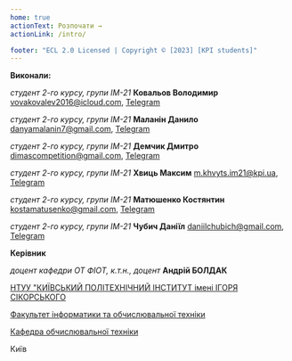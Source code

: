 ```yaml
---
home: true
actionText: Розпочати →
actionLink: /intro/

footer: "ECL 2.0 Licensed | Copyright © [2023] [KPI students]"
---
```



**Виконали:** 

*студент 2-го курсу, групи ІМ-21*<span padding-right:5em></span> **Ковальов Володимир**   vovakovalev2016@icloud.com,   [Telegram](https://t.me/VladKoff28)

*студент 2-го курсу, групи ІМ-21*<span padding-right:5em></span> **Маланін Данило**       danyamalanin7@gmail.com,      [Telegram](https://t.me/danyamalanin)

*студент 2-го курсу, групи ІМ-21*<span padding-right:5em></span> **Демчик Дмитро**        dimascompetition@gmail.com,   [Telegram](https://t.me/gainafterpain)

*студент 2-го курсу, групи ІМ-21*<span padding-right:5em></span> **Хвиць Максим**         m.khvyts.im21@kpi.ua,         [Telegram](https://t.me/makskhv21)

*студент 2-го курсу, групи ІМ-21*<span padding-right:5em></span> **Матюшенко Костянтин**  kostamatusenko@gmail.com,     [Telegram](https://t.me/ekostislav)

*студент 2-го курсу, групи ІМ-21*<span padding-right:5em></span> **Чубич Даніїл**         daniilchubich@gmail.com,      [Telegram](https://t.me/daniilchubich)



**Керівник**

*доцент кафедри ОТ ФІОТ, к.т.н., доцент*<span padding-right:5em></span> **Андрій БОЛДАК** 

[НТУУ "КИЇВСЬКИЙ ПОЛІТЕХНІЧНИЙ ІНСТИТУТ імені ІГОРЯ СІКОРСЬКОГО](https://kpi.ua/)

[Факультет інформатики та обчислювальної техніки](https://fiot.kpi.ua/)

[Кафедра обчислювальної техніки](https://comsys.kpi.ua/)

Київ

